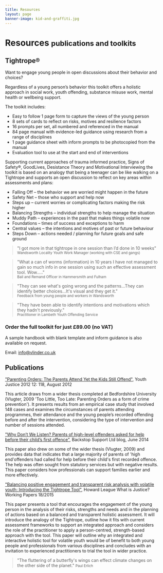 ```yaml
---
title: Resources
layout: page
banner-image: kid-and-graffiti.jpg
---
```


# Resources <small>publications and toolkits</small>


## Tightrope&reg;

Want to engage young people in open discussions about their behavior and choices?

Regardless of a young person’s behavior this toolkit offers a holistic approach in social work, youth offending, substance misuse work, mental health or wellbeing support.

The toolkit includes:
-	Easy to follow 1 page form to capture the views of the young person
-	8 sets of cards to reflect on risks, motives and resilience factors 
-	16 prompts per set, all numbered and referenced in the manual 
-	84 page manual with evidence-led guidance using research from a range of disciplines
-	1 page guidance sheet with inform prompts to be photocopied from the manual
-	Evaluation tool to use at the start and end of interventions

Supporting current approaches of trauma informed practice, Signs of Safety®, GoodLives, Desistance Theory and Motivational Interviewing the toolkit is based on an analogy that being a teenager can be like walking on a Tightrope and supports an open discussion to reflect on key areas within assessments and plans:

-	Falling Off – the behavior we are worried might happen in the future
-	Safety Net – those who support and help now
-	Steps up  – current worries or complicating factors making the risk higher
-	Balancing Strengths – individual strengths to help manage the situation
-	Muddy Path – experiences in the past that makes things volatile now
-	Foundations – times of success and exceptions to harm
-	Central values – the intentions and motives of past or future behaviour
-	Steps Down – actions needed / planning for future goals and safe ground

> "I got more in that tightrope in one session than I’d done in 10 weeks"  
> <small>Wandsworth Locality Youth Work Manager (working with CSE and gangs)</small>

> "What a can of worms (information) in 10 years I have not managed to gain so much info in one session using such an effective assessment tool. Wow….."  
> <small>Bail and Remand Officer in Hammersmith and Fulham</small>

> "They can see what's going wrong and the patterns...They can identify better choices...It's visual and they get it."  
> <small>Feedback from young people and workers in Wandsworth</small>

> "They have been able to identify intentions and motivations which they hadn't previously."  
> <small>Practitioner in Lambeth Youth Offending Service</small>


### Order the full toolkit for just £89.00 (no VAT)


A sample handbook with blank template and inform guidance is also available on request.  

Email: info@vlinder.co.uk 



## Publications

["Parenting Orders: The Parents Attend Yet the Kids Still Offend"][parenting-orders], Youth Justice 2012 12: 118, August 2012

This article draws from a wider thesis completed at Bedfordshire University (Vlugter, 2009 'Too Little, Too Late: Parenting Orders as a form of crime prevention'). It presents results from an empirical case study that involved 148 cases and examines the circumstances of parents attending programmes, their attendance and the young people’s recorded offending before and after the intervention, considering the type of intervention and number of sessions attended. 

["Why Don’t We Listen? Parents of high-level offenders asked for help before their child’s first offence"][Backstop listen], Backstop Support Ltd blog, June 2014

This paper also drew on some of the wider thesis (Vlugter, 2009) and provides data that indicates that a large majority of parents of 'high end'offenders had called for help before their child's first recorded offence. The help was often sought from statutory services but with negative results. This paper considers how professionals can support families earlier and more effectively.

["Balancing positive engagement and transparent risk analysis with volatile youth: Introducing the Tightrope Tool"][Introducing Tightrope], Howard League What is Justice? Working Papers 18/2015 

This paper presents a tool that encourages the engagement of the young person in the analysis of their risks, strengths and needs and in the planning of actions based on a balanced and transparent holistic assessment. It will introduce the analogy of the Tightrope, outline how it fits with current assessment frameworks to support an integrated approach and considers the role of the practitioner to apply a person-centred, strength-based approach with the tool. This paper will outline why an integrated and interactive holistic tool for volatile youth would be of benefit to both young people and professionals from various disciplines and concludes with an invitation to experienced practitioners to trial the tool in wider practice.

[parenting-orders]: http://yjj.sagepub.com/content/12/2/118.abstract
[Backstop listen]: http://media.wix.com/ugd/03d98d_aa012ae8a413456d9d78fbbfc2c91753.pdf
[Introducing Tightrope]: http://howardleague.org/wp-content/uploads/2016/04/HLWP_18_2015.pdf

> "The fluttering of a butterfly's wings can effect climate changes on the other side of the planet."
> <small>Paul Erlich</small>
